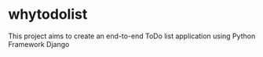 # whytodolist
This project aims to create an end-to-end ToDo list application using Python Framework Django
